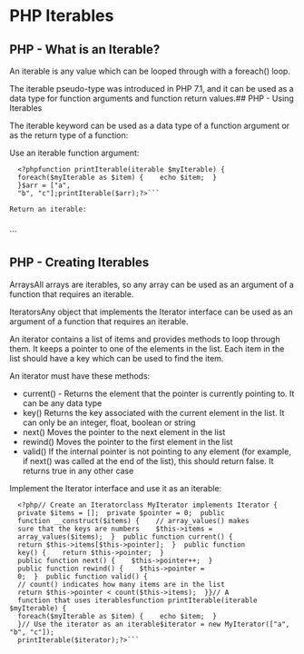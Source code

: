 


# PHP Iterables


## PHP - What is an Iterable?


An iterable is any value which can be looped through with a foreach() loop.

The iterable pseudo-type was introduced in PHP 7.1, and it can be used as a data type for function arguments and function
return values.## PHP - Using Iterables


The iterable keyword can be used as a data type of a function argument or as the return
type of a function:

Use an iterable function argument:


```
  <?phpfunction printIterable(iterable $myIterable) {  
  foreach($myIterable as $item) {    echo $item;  }
  }$arr = ["a", 
  "b", "c"];printIterable($arr);?>```

Return an iterable:


```
  <?phpfunction getIterable():iterable {  return ["a", "b", "c"];
  }$myIterable = getIterable();foreach($myIterable as $item) {  
  echo $item;}?>```

## PHP - Creating Iterables


ArraysAll arrays are iterables, so any array can be used as an argument of a function that requires an iterable.


IteratorsAny object that implements the Iterator interface can be used as an argument of a function
that requires an iterable.

An iterator contains a list of items and provides methods to loop through them. It keeps a
pointer to one of the elements in the list. Each item in the list should have a key which can
be used to find the item.


An iterator must have these methods:
* current() - Returns the element that the pointer is currently pointing to. It can be any
data type
* key() Returns the key associated with the current element in the list. It can only be
an integer, float, boolean or string
* next() Moves the pointer to the next element in the list
* rewind() Moves the pointer to the first element in the list
* valid() If the internal pointer is not pointing to any element (for example, if next()
was called at the end of the list), this should return false. It returns true in any
other case

Implement the Iterator interface and use it as an iterable:


```
  <?php// Create an Iteratorclass MyIterator implements Iterator {  
  private $items = [];  private $pointer = 0;  public 
  function __construct($items) {    // array_values() makes 
  sure that the keys are numbers    $this->items = 
  array_values($items);  }  public function current() {    
  return $this->items[$this->pointer];  }  public function 
  key() {    return $this->pointer;  }  
  public function next() {    $this->pointer++;  }
  public function rewind() {    $this->pointer = 
  0;  }  public function valid() {    
  // count() indicates how many items are in the list    
  return $this->pointer < count($this->items);  }}// A 
  function that uses iterablesfunction printIterable(iterable $myIterable) {  
  foreach($myIterable as $item) {    echo $item;  }
  }// Use the iterator as an iterable$iterator = new MyIterator(["a", "b", "c"]);
  printIterable($iterator);?>```
